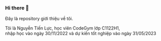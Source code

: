 ### Hi there 👋



Đây là repository giới thiệu về tôi.

Tôi là Nguyễn Tiến Lực, học viên CodeGym lớp C1122H1,<br>
nhập học vào ngày 30/11/2022 và dự kiến tốt nghiệp vào ngày 31/05/2023
<!--
Here are some ideas to get you started:

- 🔭 I’m currently working on ...
- 🌱 I’m currently learning ...
- 👯 I’m looking to collaborate on ...
- 🤔 I’m looking for help with ...
- 💬 Ask me about ...
- 📫 How to reach me: ...
- 😄 Pronouns: ...
- ⚡ Fun fact: ...
-->
